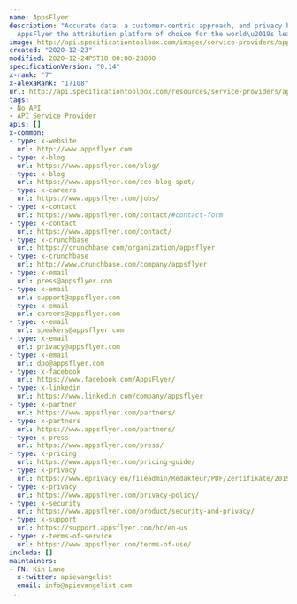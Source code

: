 ```yaml
---
name: AppsFlyer
description: "Accurate data, a customer-centric approach, and privacy by design make
  AppsFlyer the attribution platform of choice for the world\u2019s leading brands."
image: http://api.specificationtoolbox.com/images/service-providers/appsflyer.jpg
created: "2020-12-23"
modified: 2020-12-24PST10:00:00-28800
specificationVersion: "0.14"
x-rank: "7"
x-alexaRank: "17108"
url: http://api.specificationtoolbox.com/resources/service-providers/appsflyer/
tags:
- No API
- API Service Provider
apis: []
x-common:
- type: x-website
  url: http://www.appsflyer.com
- type: x-blog
  url: https://www.appsflyer.com/blog/
- type: x-blog
  url: https://www.appsflyer.com/ceo-blog-spot/
- type: x-careers
  url: https://www.appsflyer.com/jobs/
- type: x-contact
  url: https://www.appsflyer.com/contact/#contact-form
- type: x-contact
  url: https://www.appsflyer.com/contact/
- type: x-crunchbase
  url: https://crunchbase.com/organization/appsflyer
- type: x-crunchbase
  url: http://www.crunchbase.com/company/appsflyer
- type: x-email
  url: press@appsflyer.com
- type: x-email
  url: support@appsflyer.com
- type: x-email
  url: careers@appsflyer.com
- type: x-email
  url: speakers@appsflyer.com
- type: x-email
  url: privacy@appsflyer.com
- type: x-email
  url: dpo@appsflyer.com
- type: x-facebook
  url: https://www.facebook.com/AppsFlyer/
- type: x-linkedin
  url: https://www.linkedin.com/company/appsflyer
- type: x-partner
  url: https://www.appsflyer.com/partners/
- type: x-partners
  url: https://www.appsflyer.com/partners/
- type: x-press
  url: https://www.appsflyer.com/press/
- type: x-pricing
  url: https://www.appsflyer.com/pricing-guide/
- type: x-privacy
  url: https://www.eprivacy.eu/fileadmin/Redakteur/PDF/Zertifikate/20190208_eps_certificate_AppsFlyer.pdf
- type: x-privacy
  url: https://www.appsflyer.com/privacy-policy/
- type: x-security
  url: https://www.appsflyer.com/product/security-and-privacy/
- type: x-support
  url: https://support.appsflyer.com/hc/en-us
- type: x-terms-of-service
  url: https://www.appsflyer.com/terms-of-use/
include: []
maintainers:
- FN: Kin Lane
  x-twitter: apievangelist
  email: info@apievangelist.com
...
```

